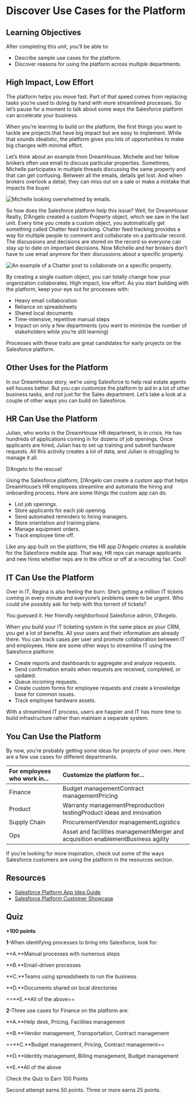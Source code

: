 # Discover Use Cases for the Platform

## Learning Objectives
After completing this unit, you’ll be able to:

- Describe sample use cases for the platform.
- Discover reasons for using the platform across multiple departments.

## High Impact, Low Effort
The platform helps you move fast. Part of that speed comes from replacing tasks you’re used to doing by hand with more streamlined processes. So let’s pause for a moment to talk about some ways the Salesforce platform can accelerate your business.

When you’re learning to build on the platform, the first things you want to tackle are projects that have big impact but are easy to implement. While that sounds idealistic, the platform gives you lots of opportunities to make big changes with minimal effort.

Let’s think about an example from DreamHouse. Michelle and her fellow brokers often use email to discuss particular properties. Sometimes, Michelle participates in multiple threads discussing the same property and that can get confusing. Between all the emails, details get lost. And when brokers overlook a detail, they can miss out on a sale or make a mistake that impacts the buyer.

![Michelle looking overwhelmed by emails.](https://res.cloudinary.com/hy4kyit2a/f_auto,fl_lossy,q_70/learn/modules/starting_force_com/starting_discovering/images/d7a368176a1a6dc2c58450ead68d4933_platform-basics-nochatter.png)

So how does the Salesforce platform help this issue? Well, for DreamHouse Realty, D’Angelo created a custom Property object, which we saw in the last unit. Every time you create a custom object, you automatically get something called Chatter feed tracking. Chatter feed tracking provides a way for multiple people to comment and collaborate on a particular record. The discussions and decisions are stored on the record so everyone can stay up to date on important decisions. Now Michelle and her brokers don’t have to use email anymore for their discussions about a specific property.

![An example of a Chatter post to collaborate on a specific property.](https://res.cloudinary.com/hy4kyit2a/f_auto,fl_lossy,q_70/learn/modules/starting_force_com/starting_discovering/images/cbaff97551940fa6954ea957d3321d30_platform-basics-chatter.png)

By creating a single custom object, you can totally change how your organization collaborates. High impact, low effort. As you start building with the platform, keep your eye out for processes with:

- Heavy email collaboration
- Reliance on spreadsheets
- Shared local documents
- Time-intensive, repetitive manual steps
- Impact on only a few departments (you want to minimize the number of stakeholders while you’re still learning)

Processes with these traits are great candidates for early projects on the Salesforce platform.

## Other Uses for the Platform
In our DreamHouse story, we’re using Salesforce to help real estate agents sell houses better. But you can customize the platform to aid in a lot of other business tasks, and not just for the Sales department. Let’s take a look at a couple of other ways you can build on Salesforce.

## HR Can Use the Platform
Julian, who works in the DreamHouse HR department, is in crisis. He has hundreds of applications coming in for dozens of job openings. Once applicants are hired, Julian has to set up training and submit hardware requests. All this activity creates a lot of data, and Julian is struggling to manage it all.

D’Angelo to the rescue!

Using the Salesforce platform, D’Angelo can create a custom app that helps DreamHouse’s HR employees streamline and automate the hiring and onboarding process. Here are some things the custom app can do.

- List job openings.
- Store applicants for each job opening.
- Send automated reminders to hiring managers.
- Store orientation and training plans.
- Manage equipment orders.
- Track employee time off.

Like any app built on the platform, the HR app D’Angelo creates is available for the Salesforce mobile app. That way, HR reps can manage applicants and new hires whether reps are in the office or off at a recruiting fair. Cool!

## IT Can Use the Platform
Over in IT, Regina is also feeling the burn. She’s getting a million IT tickets coming in every minute and everyone’s problems seem to be urgent. Who could she possibly ask for help with this torrent of tickets?

You guessed it. Her friendly neighborhood Salesforce admin, D’Angelo.

When you build your IT ticketing system in the same place as your CRM, you get a lot of benefits. All your users and their information are already there. You can track cases per user and promote collaboration between IT and employees. Here are some other ways to streamline IT using the Salesforce platform:

- Create reports and dashboards to aggregate and analyze requests.
- Send confirmation emails when requests are received, completed, or updated.
- Queue incoming requests.
- Create custom forms for employee requests and create a knowledge base for common issues.
- Track employee hardware assets.

With a streamlined IT process, users are happier and IT has more time to build infrastructure rather than maintain a separate system.

## You Can Use the Platform
By now, you’re probably getting some ideas for projects of your own. Here are a few use cases for different departments.

| For employees who work in... | Customize the platform for...                                |
| :--------------------------- | :----------------------------------------------------------- |
| Finance                      | Budget managementContract managementPricing                  |
| Product                      | Warranty managementPreproduction testingProduct ideas and innovation |
| Supply Chain                 | ProcurementVendor managementLogistics                        |
| Ops                          | Asset and facilities managementMerger and acquisition enablementBusiness agility |

If you’re looking for more inspiration, check out some of the ways Salesforce customers are using the platform in the resources section.

## Resources
- [Salesforce Platform App Idea Guide](https://www.salesforce.com/form/conf/platform-dept-appideaguide.jsp?leadcreated=true&chapter=&videoId=&__element=pre&DriverCampaignId=70130000000sUVq&player=&redirect=true&FormCampaignId=70130000000lcUK&playlistId=&mcloudHandlingInstructions=&landing_page=%2Fform%2Fpdf%2Fplatform-dept-appideaguide.jsp&nurture=)
- [Salesforce Platform Customer Showcase](https://www.salesforce.com/products/platform/customer-stories/)

## Quiz

**+100 points**

**1**-When identifying processes to bring into Salesforce, look for:

**A.**Manual processes with numerous steps

**B.**Email-driven processes

**C.**Teams using spreadsheets to run the business

**D.**Documents shared on local directories

==**E.**All of the above==

**2**-Three use cases for Finance on the platform are:

**A.**Help desk, Pricing, Facilities management

**B.**Vendor management, Transportation, Contract management

==**C.**Budget management, Pricing, Contract management==

**D.**Identity management, Billing management, Budget management

**E.**All of the above

Check the Quiz to Earn 100 Points

Second attempt earns 50 points. Three or more earns 25 points.